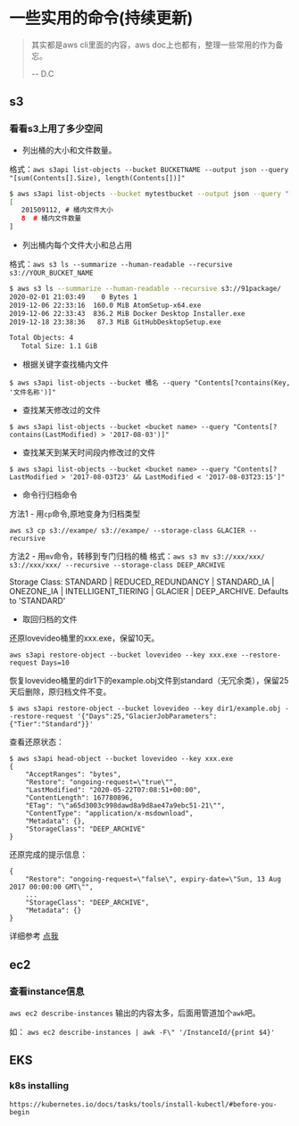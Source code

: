# 一些实用的命令(持续更新)

> 其实都是aws cli里面的内容，aws doc上也都有，整理一些常用的作为备忘。
>
> -- D.C

## s3

### 看看s3上用了多少空间

- 列出桶的大小和文件数量。

格式：`aws s3api list-objects --bucket BUCKETNAME --output json --query "[sum(Contents[].Size), length(Contents[])]"`

```bash
$ aws s3api list-objects --bucket mytestbucket --output json --query "[sum(Contents[].Size), length(Contents[])]"
[
   201509112, # 桶内文件大小
   8  # 桶内文件数量
]
```

- 列出桶内每个文件大小和总占用

格式：`aws s3 ls --summarize --human-readable --recursive s3://YOUR_BUCKET_NAME`   

```bash
$ aws s3 ls --summarize --human-readable --recursive s3://91package/
2020-02-01 21:03:49    0 Bytes 1
2019-12-06 22:33:16  160.0 MiB AtomSetup-x64.exe
2019-12-06 22:33:43  836.2 MiB Docker Desktop Installer.exe
2019-12-18 23:38:36   87.3 MiB GitHubDesktopSetup.exe

Total Objects: 4
   Total Size: 1.1 GiB
```

- 根据关键字查找桶内文件

```
$ aws s3api list-objects --bucket 桶名 --query "Contents[?contains(Key, '文件名称')]"
```

- 查找某天修改过的文件

```
$ aws s3api list-objects --bucket <bucket name> --query "Contents[?contains(LastModified) > '2017-08-03')]"
```

- 查找某天到某天时间段内修改过的文件

```
$ aws s3api list-objects --bucket <bucket name> --query "Contents[?LastModified > '2017-08-03T23' && LastModified < '2017-08-03T23:15']"
```

- 命令行归档命令

方法1 - 用`cp`命令,原地变身为归档类型

`aws s3 cp s3://exampe/ s3://exampe/ --storage-class GLACIER --recursive`

方法2 - 用`mv`命令，转移到专门归档的桶
格式：`aws s3 mv s3://xxx/xxx/ s3://xxx/xxx/ --recursive --storage-class DEEP_ARCHIVE`

Storage Class: STANDARD | REDUCED_REDUNDANCY | STANDARD_IA | ONEZONE_IA | INTELLIGENT_TIERING | GLACIER | DEEP_ARCHIVE. Defaults to 'STANDARD'

- 取回归档的文件

还原lovevideo桶里的xxx.exe，保留10天。

`aws s3api restore-object --bucket lovevideo --key xxx.exe --restore-request Days=10`

恢复lovevideo桶里的dir1下的example.obj文件到standard（无冗余类），保留25天后删除，原归档文件不变。

`$ aws s3api restore-object --bucket lovevideo --key dir1/example.obj --restore-request '{"Days":25,"GlacierJobParameters":{"Tier":"Standard"}}'`

查看还原状态：

```
$ aws s3api head-object --bucket lovevideo --key xxx.exe
{
    "AcceptRanges": "bytes",
    "Restore": "ongoing-request=\"true\"",
    "LastModified": "2020-05-22T07:08:51+00:00",
    "ContentLength": 167780896,
    "ETag": "\"a65d3003c998dawd8a9d8ae47a9ebc51-21\"",
    "ContentType": "application/x-msdownload",
    "Metadata": {},
    "StorageClass": "DEEP_ARCHIVE"
}
```

还原完成的提示信息：

```
{
    "Restore": "ongoing-request=\"false\", expiry-date=\"Sun, 13 Aug 2017 00:00:00 GMT\"",
    ...
    "StorageClass": "DEEP_ARCHIVE",
    "Metadata": {}
}
```

详细参考 [点我](https://aws.amazon.com/cn/premiumsupport/knowledge-center/restore-s3-object-glacier-storage-class/)

## ec2

### 查看instance信息

`aws ec2 describe-instances` 输出的内容太多，后面用管道加个`awk`吧。

如：
`aws ec2 describe-instances | awk -F\" '/InstanceId/{print $4}'`

## EKS

### k8s installing

`https://kubernetes.io/docs/tasks/tools/install-kubectl/#before-you-begin`
